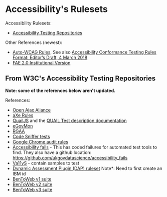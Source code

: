 Accessibility's Rulesets
========================

Accessibility Rulesets:
- [Accessibility Testing Repositories](https://www.w3.org/WAI/GL/task-forces/conformance-testing/wiki/Testing_Resources#Accessibility_Testing_Repositories)

Other References (newest):
- [Auto-WCAG Rules](https://auto-wcag.github.io/auto-wcag/pages/rules.html). See also [Accessibility Conformance Testing Rules Format: Editor’s Draft, 4 March 2018](https://w3c.github.io/wcag-act/act-rules-format.html)
- [FAE 2.0 Institutional Version](https://fae.illinois.edu/rulesets/)

## From W3C's Accessibility Testing Repositories

**Note: some of the references below aren't updated.**

References:
- [Open Ajax Aliance](http://oaa-accessibility.org/)
- [aXe Rules](https://dequeuniversity.com/rules/worldspace/2.0/)
- [QuailJS](https://github.com/quailjs/quail/tree/master/src/assessments) and the [QUAIL Test description documentation](https://quail.readthedocs.io/en/latest/)
- [eGovMon](http://wiki.egovmon.no/wiki/Category:Part_A)
- [RGAA](http://disic.github.io/rgaa_referentiel_en/RGAA3.0_Criteria_English_version_v1.html)
- [Code Sniffer tests](http://squizlabs.github.io/HTML_CodeSniffer/Standards/WCAG2/)
- [Google Chrome audit rules](https://github.com/GoogleChrome/accessibility-developer-tools/wiki/Audit-Rules)
- [Accessibility fails](https://cfq.github.io/accessibility-fails/) - This has coded failures for automated test tools to find. They also have a github location: https://github.com/ukgovdatascience/accessibility_fails
- [Va11yS](https://ibma.github.io/Va11yS/) - contain samples to test
- [Dynamic Assessment Plugin (DAP) ruleset](http://aat.mybluemix.net/) Note*: Need to first create an IBM id
- [BenToWeb v1 suite](https://github.com/webcc/bentoweb-wcag20-test-suite-v1)
- [BenToWeb v2 suite](https://github.com/webcc/bentoweb-wcag20-test-suite-v2)
- [BenToWeb v3 suite](https://github.com/webcc/bentoweb-wcag20-test-suite-v3)
